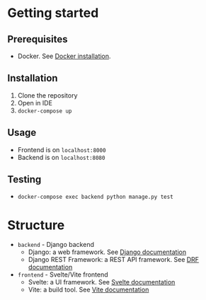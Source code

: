 # Getting started 

## Prerequisites
- Docker. See [Docker installation](https://docs.docker.com/install/).

## Installation
1. Clone the repository
2. Open in IDE
3. `docker-compose up`

## Usage
- Frontend is on `localhost:8000`
- Backend is on `localhost:8080`

## Testing
- `docker-compose exec backend python manage.py test`

# Structure
- `backend` - Django backend
  -  Django: a web framework. See [Django documentation](https://docs.djangoproject.com/en/3.1/)
  -  Django REST Framework: a REST API framework. See [DRF documentation](https://www.django-rest-framework.org/)
- `frontend` - Svelte/Vite frontend
  - Svelte: a UI framework. See [Svelte documentation](https://svelte.dev/docs)
  - Vite: a build tool. See [Vite documentation](https://vitejs.dev/guide/)

